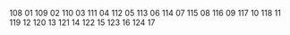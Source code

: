 108 01
109 02
110 03
111 04
112 05
113 06
114 07
115 08
116 09
117 10
118 11
119 12
120 13
121 14
122 15
123 16
124 17

